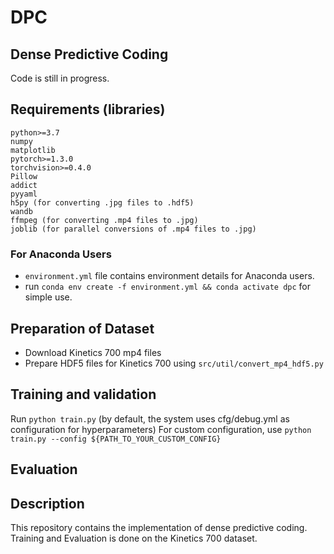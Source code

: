 # DPC
Dense Predictive Coding
---

Code is still in progress.


## Requirements (libraries)
```
python>=3.7
numpy
matplotlib
pytorch>=1.3.0
torchvision>=0.4.0
Pillow
addict
pyyaml
h5py (for converting .jpg files to .hdf5)
wandb
ffmpeg (for converting .mp4 files to .jpg)
joblib (for parallel conversions of .mp4 files to .jpg)
```


### For Anaconda Users
- `environment.yml` file contains environment details for Anaconda users.
- run `conda env create -f environment.yml && conda activate dpc` for simple use.

## Preparation of Dataset
- Download Kinetics 700 mp4 files
- Prepare HDF5 files for Kinetics 700 using `src/util/convert_mp4_hdf5.py`

## Training and validation
Run `python train.py` (by default, the system uses cfg/debug.yml as configuration for hyperparameters)
For custom configuration, use `python train.py --config ${PATH_TO_YOUR_CUSTOM_CONFIG}`

## Evaluation

## Description
This repository contains the implementation of dense predictive coding.
Training and Evaluation is done on the Kinetics 700 dataset.

